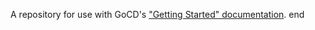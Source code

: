 A repository for use with GoCD's ["Getting Started" documentation](https://www.go.cd/getting-started/part-1/).
end
